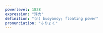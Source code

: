 ```yaml
---
powerlevel: 1828
expression: "浮力"
definition: "(n) buoyancy; floating power"
pronunciation: "ふりょく"
---
```

